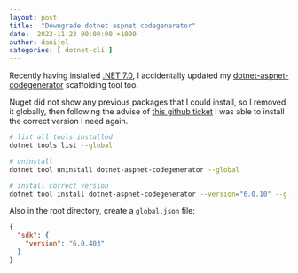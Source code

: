 ```yaml
---
layout: post
title:  "Downgrade dotnet aspnet codegenerator"
date:  2022-11-23 00:00:00 +1000
author: danijel
categories: [ dotnet-cli ]
---
```


Recently having installed [.NET 7.0](https://dotnet.microsoft.com/en-us/download/dotnet/7.0), I accidentally updated my [dotnet-aspnet-codegenerator](https://github.com/dotnet/Scaffolding) scaffolding tool too.

Nuget did not show any previous packages that I could install, so I removed it globally, then following the advise of [this github ticket](https://github.com/dotnet/Scaffolding/issues/1518) I was able to install the correct version I need again.

```zsh
# list all tools installed
dotnet tools list --global

# uninstall
dotnet tool uninstall dotnet-aspnet-codegenerator --global

# install correct version
dotnet tool install dotnet-aspnet-codegenerator --version="6.0.10" --global
```

Also in the root directory, create a `global.json` file:

```json
{
  "sdk": {
    "version": "6.0.403"
  }
}
```
